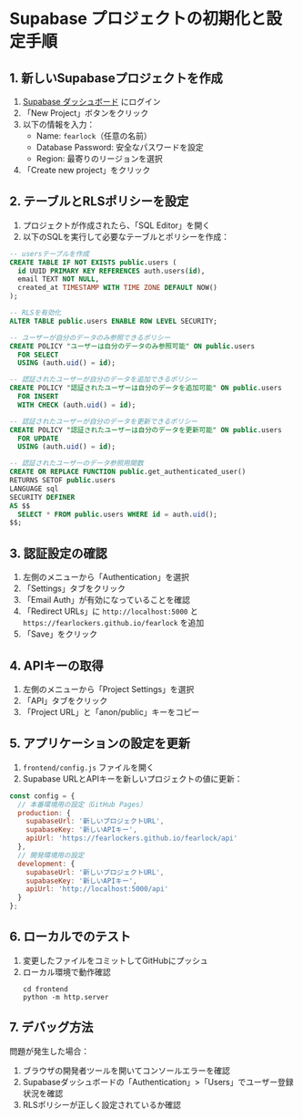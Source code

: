 # Supabase プロジェクトの初期化と設定手順

## 1. 新しいSupabaseプロジェクトを作成

1. [Supabase ダッシュボード](https://app.supabase.io/) にログイン
2. 「New Project」ボタンをクリック
3. 以下の情報を入力：
   - Name: `fearlock`（任意の名前）
   - Database Password: 安全なパスワードを設定
   - Region: 最寄りのリージョンを選択
4. 「Create new project」をクリック

## 2. テーブルとRLSポリシーを設定

1. プロジェクトが作成されたら、「SQL Editor」を開く
2. 以下のSQLを実行して必要なテーブルとポリシーを作成：

```sql
-- usersテーブルを作成
CREATE TABLE IF NOT EXISTS public.users (
  id UUID PRIMARY KEY REFERENCES auth.users(id),
  email TEXT NOT NULL,
  created_at TIMESTAMP WITH TIME ZONE DEFAULT NOW()
);

-- RLSを有効化
ALTER TABLE public.users ENABLE ROW LEVEL SECURITY;

-- ユーザーが自分のデータのみ参照できるポリシー
CREATE POLICY "ユーザーは自分のデータのみ参照可能" ON public.users
  FOR SELECT
  USING (auth.uid() = id);

-- 認証されたユーザーが自分のデータを追加できるポリシー
CREATE POLICY "認証されたユーザーは自分のデータを追加可能" ON public.users
  FOR INSERT
  WITH CHECK (auth.uid() = id);

-- 認証されたユーザーが自分のデータを更新できるポリシー
CREATE POLICY "認証されたユーザーは自分のデータを更新可能" ON public.users
  FOR UPDATE
  USING (auth.uid() = id);

-- 認証されたユーザーのデータ参照用関数
CREATE OR REPLACE FUNCTION public.get_authenticated_user()
RETURNS SETOF public.users
LANGUAGE sql
SECURITY DEFINER
AS $$
  SELECT * FROM public.users WHERE id = auth.uid();
$$;
```

## 3. 認証設定の確認

1. 左側のメニューから「Authentication」を選択
2. 「Settings」タブをクリック
3. 「Email Auth」が有効になっていることを確認
4. 「Redirect URLs」に `http://localhost:5000` と `https://fearlockers.github.io/fearlock` を追加
5. 「Save」をクリック

## 4. APIキーの取得

1. 左側のメニューから「Project Settings」を選択
2. 「API」タブをクリック
3. 「Project URL」と「anon/public」キーをコピー

## 5. アプリケーションの設定を更新

1. `frontend/config.js` ファイルを開く
2. Supabase URLとAPIキーを新しいプロジェクトの値に更新：

```js
const config = {
  // 本番環境用の設定（GitHub Pages）
  production: {
    supabaseUrl: '新しいプロジェクトURL',
    supabaseKey: '新しいAPIキー',
    apiUrl: 'https://fearlockers.github.io/fearlock/api'
  },
  // 開発環境用の設定
  development: {
    supabaseUrl: '新しいプロジェクトURL',
    supabaseKey: '新しいAPIキー',
    apiUrl: 'http://localhost:5000/api'
  }
};
```

## 6. ローカルでのテスト

1. 変更したファイルをコミットしてGitHubにプッシュ
2. ローカル環境で動作確認
   ```
   cd frontend
   python -m http.server
   ```

## 7. デバッグ方法

問題が発生した場合：
1. ブラウザの開発者ツールを開いてコンソールエラーを確認
2. Supabaseダッシュボードの「Authentication」>「Users」でユーザー登録状況を確認
3. RLSポリシーが正しく設定されているか確認 